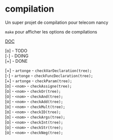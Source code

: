 # compilation
Un super projet de compilation pour telecom nancy


`make` pour afficher les options de compilations

[DOC](http://www.antlr3.org/api/C/main.html)

[o] - TODO <br>
[-] - DOING <br>
[+] - DONE

[+] - `artonge` - `checkVarDeclaration(tree);` <br>
[-] - `artonge` - `checkFuncDeclaration(tree);` <br>
[+] - `artonge` - `checkParam(tree);` <br>
[o] - `<nom>` - `checkAssigne(tree);` <br>
[o] - `<nom>` - `checkOr(tree);` <br>
[o] - `<nom>` - `checkAnd(tree);` <br>
[o] - `<nom>` - `checkAdd(tree);` <br>
[o] - `<nom>` - `checkMult(tree);` <br>
[o] - `<nom>` - `checkID(tree);` <br>
[o] - `<nom>` - `checkArgs(tree);` <br>
[o] - `<nom>` - `checkInt(tree);` <br>
[o] - `<nom>` - `checkStr(tree);` <br>
[o] - `<nom>` - `checkNeg(tree);` <br>
